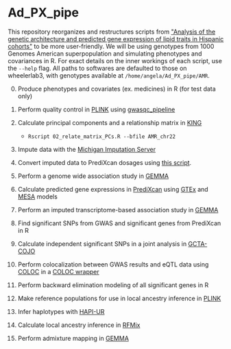 # Ad_PX_pipe
This repository reorganizes and restructures scripts from ["Analysis of the genetic architecture and predicted gene expression of lipid traits in Hispanic cohorts"](https://github.com/WheelerLab/px_his_chol) to be more user-friendly. We will be using genotypes from 1000 Genomes American superpopulation and simulating phenotypes and covariances in R. For exact details on the inner workings of each script, use the `--help` flag. All paths to softwares are defaulted to those on wheelerlab3, with genotypes available at `/home/angela/Ad_PX_pipe/AMR`.

00. Produce phenotypes and covariates (ex. medicines) in R (for test data only)

01. Perform quality control in [PLINK](https://www.cog-genomics.org/plink/1.9/filter) using [gwasqc_pipeline](https://github.com/WheelerLab/gwasqc_pipeline)

02. Calculate principal components and a relationship matrix in [KING](http://people.virginia.edu/~wc9c/KING/manual.html)

    * `Rscript 02_relate_matrix_PCs.R --bfile AMR_chr22`
 
03. Impute data with the [Michigan Imputation Server](https://imputationserver.sph.umich.edu/index.html#!)

04. Convert imputed data to PrediXcan dosages using [this script](https://github.com/WheelerLab/Imputation/blob/master/UMich_vcf2pxfixCAAPA.py).

04. Perform a genome wide association study in [GEMMA](http://www.xzlab.org/software/GEMMAmanual.pdf)

05. Calculate predicted gene expressions in [PrediXcan](https://github.com/hakyimlab/PrediXcan) using [GTEx](http://predictdb.org/) and [MESA](https://github.com/aandaleon/DivPop) models

06. Perform an imputed transcriptome-based association study in [GEMMA](http://www.xzlab.org/software/GEMMAmanual.pdf)

07. Find significant SNPs from GWAS and significant genes from PrediXcan in R

08. Calculate independent significant SNPs in a joint analysis in [GCTA-COJO](https://cnsgenomics.com/software/gcta/#COJO)

09. Perform colocalization between GWAS results and eQTL data using [COLOC](https://cran.r-project.org/web/packages/coloc/coloc.pdf) in a [COLOC wrapper](https://github.com/hakyimlab/summary-gwas-imputation)

10. Perform backward elimination modeling of all significant genes in R

11. Make reference populations for use in local ancestry inference in [PLINK](https://www.cog-genomics.org/plink/1.9/data)

12. Infer haplotypes with [HAPI-UR](https://code.google.com/archive/p/hapi-ur/)

13. Calculate local ancestry inference in [RFMix](https://sites.google.com/site/rfmixlocalancestryinference/)

14. Perform admixture mapping in [GEMMA](http://www.xzlab.org/software/GEMMAmanual.pdf)



